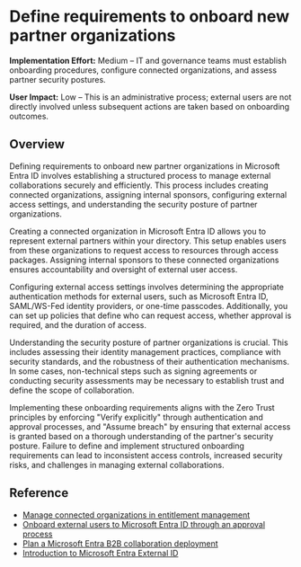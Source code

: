 #  Define requirements to onboard new partner organizations

**Implementation Effort:** Medium – IT and governance teams must establish onboarding procedures, configure connected organizations, and assess partner security postures.

**User Impact:** Low – This is an administrative process; external users are not directly involved unless subsequent actions are taken based on onboarding outcomes.

## Overview

Defining requirements to onboard new partner organizations in Microsoft Entra ID involves establishing a structured process to manage external collaborations securely and efficiently. This process includes creating connected organizations, assigning internal sponsors, configuring external access settings, and understanding the security posture of partner organizations.

Creating a connected organization in Microsoft Entra ID allows you to represent external partners within your directory. This setup enables users from these organizations to request access to resources through access packages. Assigning internal sponsors to these connected organizations ensures accountability and oversight of external user access.

Configuring external access settings involves determining the appropriate authentication methods for external users, such as Microsoft Entra ID, SAML/WS-Fed identity providers, or one-time passcodes. Additionally, you can set up policies that define who can request access, whether approval is required, and the duration of access.

Understanding the security posture of partner organizations is crucial. This includes assessing their identity management practices, compliance with security standards, and the robustness of their authentication mechanisms. In some cases, non-technical steps such as signing agreements or conducting security assessments may be necessary to establish trust and define the scope of collaboration.

Implementing these onboarding requirements aligns with the Zero Trust principles by enforcing "Verify explicitly" through authentication and approval processes, and "Assume breach" by ensuring that external access is granted based on a thorough understanding of the partner's security posture. Failure to define and implement structured onboarding requirements can lead to inconsistent access controls, increased security risks, and challenges in managing external collaborations.

## Reference

* [Manage connected organizations in entitlement management](https://learn.microsoft.com/entra/id-governance/entitlement-management-organization)
* [Onboard external users to Microsoft Entra ID through an approval process](https://learn.microsoft.com/entra/id-governance/entitlement-management-onboard-external-user)
* [Plan a Microsoft Entra B2B collaboration deployment](https://learn.microsoft.com/entra/architecture/secure-external-access-resources)
* [Introduction to Microsoft Entra External ID](https://learn.microsoft.com/entra/external-id/external-identities-overview)